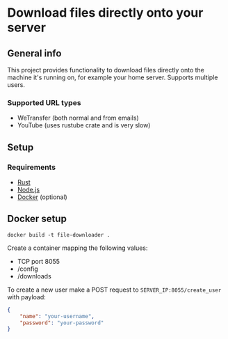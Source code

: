 # Download files directly onto your server

## General info
This project provides functionality to download files directly onto the machine it's running on, for example your home server. Supports multiple users.

### Supported URL types
- WeTransfer (both normal and from emails)
- YouTube (uses rustube crate and is very slow)

## Setup
### Requirements
- [Rust](https://www.rust-lang.org/tools/install)
- [Node.js](https://nodejs.org)
- [Docker](https://www.docker.com) (optional)

## Docker setup
```
docker build -t file-downloader .
```
Create a container mapping the following values:
- TCP port 8055
- /config
- /downloads

To create a new user make a POST request to `SERVER_IP:8055/create_user` with payload:
```json
{
    "name": "your-username",
    "password": "your-password"
}
```
